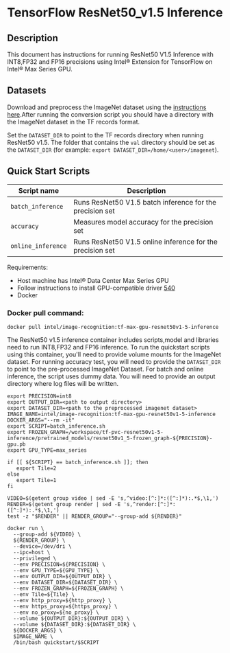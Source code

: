 # TensorFlow ResNet50_v1.5 Inference

## Description

This document has instructions for running ResNet50 V1.5 Inference with INT8,FP32 and FP16 precisions using Intel® Extension for TensorFlow on Intel® Max Series GPU.

## Datasets

Download and preprocess the ImageNet dataset using the [instructions here](/datasets/imagenet/README.md).After running the conversion script you should have a directory with the ImageNet dataset in the TF records format.

Set the `DATASET_DIR` to point to the TF records directory when running ResNet50 v1.5. The folder that contains the `val` directory should be set as the `DATASET_DIR`
(for example: `export DATASET_DIR=/home/<user>/imagenet`).

## Quick Start Scripts

| Script name | Description |
|-------------|-------------|
| `batch_inference` | Runs ResNet50 V1.5 batch inference for the precision set |
| `accuracy` | Measures model accuracy for the precision set |
| `online_inference` | Runs ResNet50 V1.5 online inference for the precision set |

Requirements:
* Host machine has Intel® Data Center Max Series GPU
* Follow instructions to install GPU-compatible driver [540](https://dgpu-docs.intel.com/releases/stable_540_20221205.html#ubuntu-22-04)
* Docker

### Docker pull command:

```
docker pull intel/image-recognition:tf-max-gpu-resnet50v1-5-inference
```
The ResNet50 v1.5 inference container includes scripts,model and libraries need to run INT8,FP32 and FP16 inference. To run the quickstart scripts using this container, you'll need to provide volume mounts for the ImageNet dataset. For running accuracy test, you will need to provide the `DATASET_DIR` to point to the pre-processed ImageNet Dataset. For batch and online inference, the script uses dummy data. You will need to provide an output directory where log files will be written. 

```
export PRECISION=int8
export OUTPUT_DIR=<path to output directory>
export DATASET_DIR=<path to the preprocessed imagenet dataset>
IMAGE_NAME=intel/image-recognition:tf-max-gpu-resnet50v1-5-inference
DOCKER_ARGS="--rm -it"
export SCRIPT=batch_inference.sh 
export FROZEN_GRAPH=/workspace/tf-pvc-resnet50v1-5-inference/pretrained_models/resnet50v1_5-frozen_graph-${PRECISION}-gpu.pb
export GPU_TYPE=max_series

if [[ ${SCRIPT} == batch_inference.sh ]]; then
   export Tile=2
else
   export Tile=1
fi

VIDEO=$(getent group video | sed -E 's,^video:[^:]*:([^:]*):.*$,\1,')
RENDER=$(getent group render | sed -E 's,^render:[^:]*:([^:]*):.*$,\1,')
test -z "$RENDER" || RENDER_GROUP="--group-add ${RENDER}"

docker run \
  --group-add ${VIDEO} \
  ${RENDER_GROUP} \
  --device=/dev/dri \
  --ipc=host \
  --privileged \
  --env PRECISION=${PRECISION} \
  --env GPU_TYPE=${GPU_TYPE} \
  --env OUTPUT_DIR=${OUTPUT_DIR} \
  --env DATASET_DIR=${DATASET_DIR} \
  --env FROZEN_GRAPH=${FROZEN_GRAPH} \
  --env Tile=${Tile} \
  --env http_proxy=${http_proxy} \
  --env https_proxy=${https_proxy} \
  --env no_proxy=${no_proxy} \
  --volume ${OUTPUT_DIR}:${OUTPUT_DIR} \
  --volume ${DATASET_DIR}:${DATASET_DIR} \
  ${DOCKER_ARGS} \
  $IMAGE_NAME \
  /bin/bash quickstart/$SCRIPT
  ```
